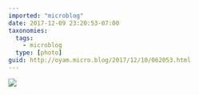 ```yaml
---
imported: "microblog"
date: 2017-12-09 23:20:53-07:00
taxonomies:
  tags:
    - microblog
  type: [photo]
guid: http://oyam.micro.blog/2017/12/10/062053.html
---
```

![](/media/images/photos/2017/12/IMG_0064.jpg)

